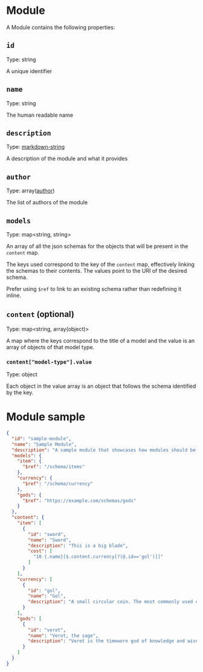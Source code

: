 # Module

A Module contains the following properties:

## `id`

Type: string

A unique identifier

## `name`

Type: string

The human readable name

## `description`

Type: [markdown-string](./markdown-string.md)

A description of the module and what it provides

## `author`

Type: array([author](./author.md))

The list of authors of the module

## `models`

Type: map\<string, string\>

An array of all the json schemas for the objects that will be present in the `content` map.

The keys used correspond to the key of the `content` map, effectively linking the schemas to their contents. The values point to the URI of the desired schema.

Prefer using `$ref` to link to an existing schema rather than redefining it inline.

## `content` (optional)

Type: map\<string, array(object)\>

A map where the keys correspond to the title of a model and the value is an array of objects of that model type.

### `content["model-type"].value`

Type: object

Each object in the value array is an object that follows the schema identified by the key.


# Module sample

```json
{
  "id": "sample-module",
  "name": "Sample Module",
  "description": "A sample module that showcases how modules should be structured",
  "models": {
    "item": {
      "$ref": "/schema/items"
    },
    "currency": {
      "$ref": "/schema/currency"
    },
    "gods": {
      "$ref": "https://example.com/schemas/gods"
    }
  },
  "content": {
    "item": [
      {
        "id": "sword",
        "name": "Sword",
        "description": "This is a big blade",
        "cost": [
          "10 {.name}[$.content.currency[?(@.id=='gol')]]"
        ]
      }
    ],
    "currency": [
      {
        "id": "gol",
        "name": "Gol",
        "description": "A small circular coin. The most commonly used currency."
      }
    ],
    "gods": [
      {
        "id": "verot",
        "name": "Verot, the sage",
        "description": "Verot is the timeworn god of knowledge and wisdom."
      }
    ]
  }
}
```